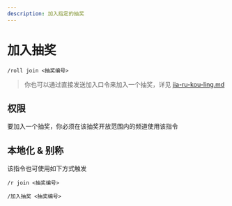```yaml
---
description: 加入指定的抽奖
---
```


# 加入抽奖

```
/roll join <抽奖编号>
```

> 你也可以通过直接发送加入口令来加入一个抽奖，详见 [jia-ru-kou-ling.md](../gao-ji/jia-ru-kou-ling.md "mention")

## 权限

要加入一个抽奖，你必须在该抽奖开放范围内的频道使用该指令

## 本地化 & 别称

该指令也可使用如下方式触发

```
/r join <抽奖编号>

/加入抽奖 <抽奖编号>
```
